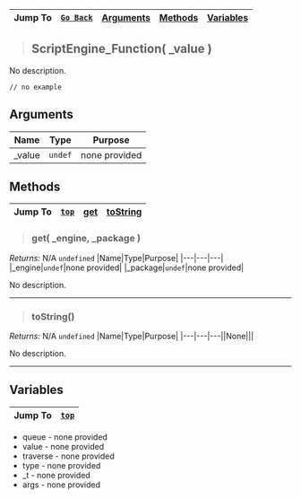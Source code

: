 |Jump To|[`Go Back`]()|[Arguments](#arguments)|[Methods](#methods)|[Variables](#variables)|
|---|---|---|---|---|
>## ScriptEngine_Function( _value )
No description.
```GML
// no example
```
## Arguments
|Name|Type|Purpose|
|---|---|---|
|_value|`undef`|none provided|

## Methods
|Jump To|[`top`](#)|[**get**](#get-_engine-_package-)|[**toString**](#toString)|
|---|---|---|---|
> ### get( _engine, _package )
*Returns:* N/A `undefined`
|Name|Type|Purpose|
|---|---|---|
|_engine|`undef`|none provided|
|_package|`undef`|none provided|

No description.
***
> ### toString()
*Returns:* N/A `undefined`
|Name|Type|Purpose|
|---|---|---||None|||

No description.
***

## Variables
|Jump To|[`top`](#)|
|---|---|
* queue - none provided
* value - none provided
* traverse - none provided
* type - none provided
* _t - none provided
* args - none provided
